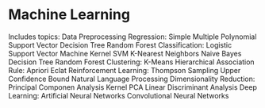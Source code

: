 # Machine Learning

Includes topics:
	Data Preprocessing
	Regression:
		Simple
		Multiple
		Polynomial
		Support Vector
		Decision Tree
		Random Forest
	Classification:
		Logistic
		Support Vector Machine
		Kernel SVM
		K-Nearest Neighbors
		Naive Bayes
		Decision Tree
		Random Forest
	Clustering:
		K-Means
		Hierarchical
	Association Rule:
		Apriori
		Eclat
	Reinforcement Learning:
		Thompson Sampling
		Upper Confidence Bound
	Natural Language Processing
	Dimensionality Reduction:
		Principal Componen Analysis
		Kernel PCA
		Linear Discriminant Analysis
	Deep Learning:
		Artificial Neural Networks
		Convolutional Neural Networks
		
